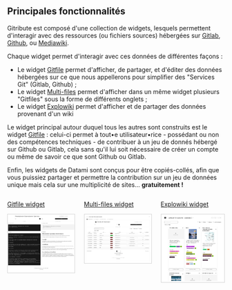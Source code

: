 ## Principales fonctionnalités

<!-- 🚧  &nbsp; `Redaction in progress...` -->

Gitribute est composé d'une collection de widgets, lesquels permettent d'interagir avec des ressources (ou fichiers sources) hébergées sur [Gitlab](https://gitlab.com/), [Github](https://github.com/), ou [Mediawiki](https://www.mediawiki.org/wiki/MediaWiki).

Chaque widget permet d'interagir avec ces données de différentes façons :

- Le widget [Gitfile](/docs-gitfile) permet d'afficher, de partager, et d'éditer des données hébergées sur ce que nous appellerons pour simplifier des "Services Git" (Gitlab, Github) ;
- Le widget [Multi-files](/docs-multi-files) permet d'afficher dans un même widget plusieurs "Gitfiles" sous la forme de différents onglets ;
- Le widget [Explowiki](/docs-explowiki) permet d'afficher et de partager des données provenant d'un wiki
 
Le widget principal autour duquel tous les autres sont construits est le widget [Gitfile](/docs-gitfile) : celui-ci permet à tout•e utilisateur•rice - possédant ou non des compétences techniques - de contribuer à un jeu de donnés hébergé sur Github ou Gitlab, cela sans qu'il lui soit nécessaire de créer un compte ou même de savoir ce que sont Github ou Gitlab.

Enfin, les widgets de Datami sont conçus pour être copiés-collés, afin que vous puissiez partager et permettre la contribution sur un jeu de données unique mais cela sur une multiplicité de sites... **gratuitement !**

<div class="columns is-multiline is-8 is-centered mt-0 mb-4">
  <div class="column is-4 has-text-centered">
    <p class="has-text-weight-bold">
      <a href="/docs-gitfile">
        Gitfile widget
        <div style="border: thin solid lightgrey;">
          <img
            src="https://raw.githubusercontent.com/multi-coop/datami-website-content/main/images/screenshots/gitfile-md-edit-01.png"
            alt="SCREENSHOT-02"
          />
        </div>
      </a>
    </p>
  </div>
  <div class="column is-4 has-text-centered">
    <p class="has-text-weight-bold">
      <a href="/docs-multi-files">
        Multi-files widget
        <div style="border: thin solid lightgrey;">
          <img
            src="https://raw.githubusercontent.com/multi-coop/datami-website-content/main/images/screenshots/multifiles-preview-01.png"
            alt="SCREENSHOT-01"
          />
        </div>
      </a>
    </p>
  </div>
  <div class="column is-4 has-text-centered">
    <p class="has-text-weight-bold">
      <a href="/docs-explowiki">
        Explowiki widget
        <div style="border: thin solid lightgrey;">
          <img
            src="https://raw.githubusercontent.com/multi-coop/datami-website-content/main/images/screenshots/explowiki-preview-01.png"
            alt="SCREENSHOT-03"
          />
        </div>
      </a>
    </p>
  </div>
</div>
